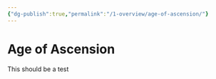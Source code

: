 ```yaml
---
{"dg-publish":true,"permalink":"/1-overview/age-of-ascension/"}
---
```


# Age of Ascension

This should be a test 